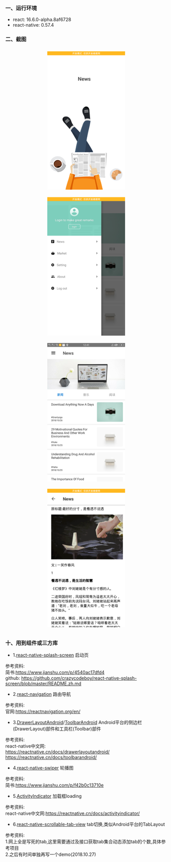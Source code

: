### 一、运行环境

- react: 16.6.0-alpha.8af6728
- react-native: 0.57.4


### 二、截图

<center class="half">
    <img  style="margin:10px" src="https://raw.githubusercontent.com/xkdaq/react-native-news/master/screenshot/1.png" width="243" height="432" ><img style="margin:10px"  src="https://raw.githubusercontent.com/xkdaq/react-native-news/master/screenshot/2.png" width="243" height="432" ><img style="margin:10px"  src="https://raw.githubusercontent.com/xkdaq/react-native-news/master/screenshot/3.png" width="243" height="432" ><img style="margin:10px"  src="https://raw.githubusercontent.com/xkdaq/react-native-news/master/screenshot/4.png" width="243" height="432" >
</center>



### 十、用到组件或三方库

- 1.[react-native-splash-screen](https://github.com/crazycodeboy/react-native-splash-screenhttp:// "react-native-splash-screen") 启动页

参考资料:  
简书:https://www.jianshu.com/p/4540ac17dfd4  
github: https://github.com/crazycodeboy/react-native-splash-screen/blob/master/README.zh.md


- 2.[react-navigation](https://github.com/react-navigation/react-navigation "react-navigation") 路由导航

参考资料:  
官网:https://reactnavigation.org/en/


- 3.[DrawerLayoutAndroid](https://reactnative.cn/docs/drawerlayoutandroid/ "DrawerLayoutAndroid")/[ToolbarAndroid](https://reactnative.cn/docs/toolbarandroid/ "ToolbarAndroid")  Android平台的侧边栏(DrawerLayout)部件和工具栏(Toolbar)部件

参考资料:  
react-native中文网:  
https://reactnative.cn/docs/drawerlayoutandroid/  
https://reactnative.cn/docs/toolbarandroid/  

- 4.[react-native-swiper](https://github.com/leecade/react-native-swiper "react-native-swiper") 轮播图

参考资料:  
简书:https://www.jianshu.com/p/f42b0c13710e  

- 5.[ActivityIndicator](https://reactnative.cn/docs/activityindicator/ "ActivityIndicator") 加载框loading

参考资料:  
react-native中文网:https://reactnative.cn/docs/activityindicator/

- 6.[react-native-scrollable-tab-view](https://github.com/ptomasroos/react-native-scrollable-tab-view "react-native-scrollable-tab-view") tab切换,类似Android平台的TabLayout

参考资料:  
1.网上全是写死的tab,这里需要通过及接口获取tab集合动态添加tab的个数,具体参考项目  
2.之后有时间单独再写一个demo(2018.10.27)  
